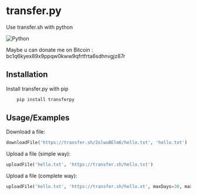 
# transfer.py

Use transfer.sh with python





![Python](https://img.shields.io/badge/python-3670A0?style=for-the-badge&logo=python&logoColor=ffdd54) 

Maybe u can donate me on Bitcoin : 
bc1q6kyex89x9ppqw0kww9qfrtfrta6sdhnvgjz87r
## Installation

Install transfer.py with pip

```bash
    pip install transferpy
```
    
## Usage/Examples

Download a file:
```py
downloadFile('https://transfer.sh/2olwuBElm6/hello.txt', 'hello.txt')
```

Upload a file (simple way):
```py
uploadFile('hello.txt', 'https://transfer.sh/hello.txt')
```

Upload a file (complete way):
```py
uploadFile('hello.txt', 'https://transfer.sh/hello.xt', maxDays=30, maxDownloads=5)
```
